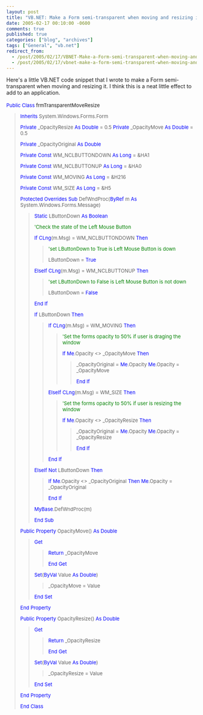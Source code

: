 ```yaml
---
layout: post
title: "VB.NET: Make a Form semi-transparent when moving and resizing it"
date: 2005-02-17 00:10:00 -0600
comments: true
published: true
categories: ["blog", "archives"]
tags: ["General", "vb.net"]
redirect_from: 
  - /post/2005/02/17/VBNET-Make-a-Form-semi-transparent-when-moving-and-resizing-it
  - /post/2005/02/17/vbnet-make-a-form-semi-transparent-when-moving-and-resizing-it
---
```

<!-- more -->
<p style="margin: 0in 0in 0pt" class="MsoNormal">
Here&#39;s a little VB.NET code snippet that I wrote to make a Form semi-transparent when moving and resizing it. I think this is a neat little effect to add to an application.
</p>
<p style="margin: 0in 0in 0pt" class="MsoNormal">
&nbsp;
</p>
<font size="2" color="#0000ff">Public</font><font size="2"> </font><font size="2" color="#0000ff">Class</font><font size="2"> frmTransparentMoveResize</font><font size="2"> 
<blockquote dir="ltr" style="margin-right: 0px">
	<p>
	<font size="2" color="#0000ff">Inherits</font><font size="2"> System.Windows.Forms.Form</font>
	</p>
	<font size="2" color="#0000ff">Private</font><font size="2"> _OpacityResize </font><font size="2" color="#0000ff">As</font><font size="2"> </font><font size="2" color="#0000ff">Double</font><font size="2"> = 0.5</font><font size="2"> </font><font size="2" color="#0000ff">Private</font><font size="2"> _OpacityMove </font><font size="2" color="#0000ff">As</font><font size="2"> </font><font size="2" color="#0000ff">Double</font><font size="2"> = 0.5</font><font size="2"> 
	<p>
	<font size="2" color="#0000ff">Private</font><font size="2"> _OpacityOriginal </font><font size="2" color="#0000ff">As</font><font size="2"> </font><font size="2" color="#0000ff">Double</font>
	</p>
	</font><font size="2"></font><font size="2" color="#0000ff">Private</font><font size="2"> </font><font size="2" color="#0000ff">Const</font><font size="2"> WM_NCLBUTTONDOWN </font><font size="2" color="#0000ff">As</font><font size="2"> </font><font size="2" color="#0000ff">Long</font><font size="2"> = &amp;HA1</font><font size="2"> 
	<p>
	<font size="2" color="#0000ff">Private</font><font size="2"> </font><font size="2" color="#0000ff">Const</font><font size="2"> WM_NCLBUTTONUP </font><font size="2" color="#0000ff">As</font><font size="2"> </font><font size="2" color="#0000ff">Long</font><font size="2"> = &amp;HA0</font>
	</p>
	</font><font size="2" color="#0000ff">Private</font><font size="2"> </font><font size="2" color="#0000ff">Const</font><font size="2"> WM_MOVING </font><font size="2" color="#0000ff">As</font><font size="2"> </font><font size="2" color="#0000ff">Long</font><font size="2"> = &amp;H216</font><font size="2"> 
	<p>
	<font size="2" color="#0000ff">Private</font><font size="2"> </font><font size="2" color="#0000ff">Const</font><font size="2"> WM_SIZE </font><font size="2" color="#0000ff">As</font><font size="2"> </font><font size="2" color="#0000ff">Long</font><font size="2"> = &amp;H5</font>
	</p>
	</font><font size="2" color="#0000ff">Protected</font><font size="2"> </font><font size="2" color="#0000ff">Overrides</font><font size="2"> </font><font size="2" color="#0000ff">Sub</font><font size="2"> DefWndProc(</font><font size="2" color="#0000ff">ByRef</font><font size="2"> m </font><font size="2" color="#0000ff">As</font><font size="2"> System.Windows.Forms.Message)</font><font size="2"> 
	<blockquote dir="ltr" style="margin-right: 0px">
		<p>
		<font size="2" color="#0000ff">Static</font><font size="2"> LButtonDown </font><font size="2" color="#0000ff">As</font><font size="2"> </font><font size="2" color="#0000ff">Boolean</font>
		</p>
		<font size="2">
		<p>
		<font size="2" color="#008000">&#39;Check the state of the Left Mouse Button</font>
		</p>
		</font><font size="2">
		<p>
		<font size="2" color="#0000ff">If</font><font size="2"> </font><font size="2" color="#0000ff">CLng</font><font size="2">(m.Msg) = WM_NCLBUTTONDOWN </font><font size="2" color="#0000ff">Then</font>
		</p>
		</font><font size="2">
		<blockquote dir="ltr" style="margin-right: 0px">
			<p>
			<font size="2" color="#008000">&#39;set LButtonDown to True is Left Mouse Button is down</font>
			</p>
			<font size="2">
			<p>
			LButtonDown = <font size="2" color="#0000ff">True</font>
			</p>
			</font>
		</blockquote>
		</font><font size="2">
		<p>
		<font size="2" color="#0000ff">ElseIf</font><font size="2"> </font><font size="2" color="#0000ff">CLng</font><font size="2">(m.Msg) = WM_NCLBUTTONUP </font><font size="2" color="#0000ff">Then</font>
		</p>
		</font><font size="2">
		<blockquote dir="ltr" style="margin-right: 0px">
			<p>
			<font size="2" color="#008000">&#39;set LButtonDown to False is Left Mouse Button is not down</font>
			</p>
			<font size="2">
			<p>
			LButtonDown = <font size="2" color="#0000ff">False</font>
			</p>
			</font>
		</blockquote>
		</font><font size="2">
		<p>
		<font size="2" color="#0000ff">End</font><font size="2"> </font><font size="2" color="#0000ff">If</font>
		</p>
		</font><font size="2">
		<p>
		<font size="2" color="#0000ff">If</font><font size="2"> LButtonDown </font><font size="2" color="#0000ff">Then</font>
		</p>
		</font><font size="2">
		<blockquote dir="ltr" style="margin-right: 0px">
			<p>
			<font size="2" color="#0000ff">If</font><font size="2"> </font><font size="2" color="#0000ff">CLng</font><font size="2">(m.Msg) = WM_MOVING </font><font size="2" color="#0000ff">Then</font>
			</p>
			<font size="2">
			<blockquote dir="ltr" style="margin-right: 0px">
				<p>
				<font size="2" color="#008000">&#39;Set the forms opacity to 50% if user is draging the window</font>
				</p>
				<font size="2">
				<p>
				<font size="2" color="#0000ff">If</font><font size="2"> </font><font size="2" color="#0000ff">Me</font><font size="2">.Opacity &lt;&gt; _OpacityMove </font><font size="2" color="#0000ff">Then</font>
				</p>
				</font><font size="2">
				<blockquote dir="ltr" style="margin-right: 0px">
					_OpacityOriginal = <font size="2" color="#0000ff">Me</font><font size="2">.Opacity</font><font size="2"> </font><font size="2" color="#0000ff">Me</font><font size="2">.Opacity = _OpacityMove</font><font size="2">
					<p>
					<font size="2" color="#0000ff">End</font><font size="2"> </font><font size="2" color="#0000ff">If</font>
					</p>
					</font>
				</blockquote>
				</font>
			</blockquote>
			</font><font size="2">
			<p>
			<font size="2" color="#0000ff">ElseIf</font><font size="2"> </font><font size="2" color="#0000ff">CLng</font><font size="2">(m.Msg) = WM_SIZE </font><font size="2" color="#0000ff">Then</font>
			</p>
			</font><font size="2">
			<blockquote dir="ltr" style="margin-right: 0px">
				<p>
				<font size="2" color="#008000">&#39;Set the forms opacity to 50% if user is resizing the window</font>
				</p>
				<font size="2">
				<p>
				<font size="2" color="#0000ff">If</font><font size="2"> </font><font size="2" color="#0000ff">Me</font><font size="2">.Opacity &lt;&gt; _OpacityResize </font><font size="2" color="#0000ff">Then</font>
				</p>
				</font><font size="2">
				<blockquote dir="ltr" style="margin-right: 0px">
					_OpacityOriginal = <font size="2" color="#0000ff">Me</font><font size="2">.Opacity</font><font size="2"> </font><font size="2" color="#0000ff">Me</font><font size="2">.Opacity = _OpacityResize</font><font size="2">
					<p>
					<font size="2" color="#0000ff">End</font><font size="2"> </font><font size="2" color="#0000ff">If</font>
					</p>
					</font>
				</blockquote>
				</font>
			</blockquote>
			</font><font size="2">
			<p>
			<font size="2" color="#0000ff">End</font><font size="2"> </font><font size="2" color="#0000ff">If</font>
			</p>
			</font>
		</blockquote>
		</font><font size="2">
		<p>
		<font size="2" color="#0000ff">ElseIf</font><font size="2"> </font><font size="2" color="#0000ff">Not</font><font size="2"> LButtonDown </font><font size="2" color="#0000ff">Then</font>
		</p>
		</font><font size="2">
		<blockquote dir="ltr" style="margin-right: 0px">
			<font size="2" color="#0000ff">If</font><font size="2"> </font><font size="2" color="#0000ff">Me</font><font size="2">.Opacity &lt;&gt; _OpacityOriginal </font><font size="2" color="#0000ff">Then</font><font size="2"> </font><font size="2" color="#0000ff">Me</font><font size="2">.Opacity = _OpacityOriginal</font><font size="2">
			<p>
			<font size="2" color="#0000ff">End</font><font size="2"> </font><font size="2" color="#0000ff">If</font>
			</p>
			</font>
		</blockquote>
		</font><font size="2"></font><font size="2" color="#0000ff">MyBase</font><font size="2">.DefWndProc(m)</font><font size="2">
		<p>
		<font size="2" color="#0000ff">End</font><font size="2"> </font><font size="2" color="#0000ff">Sub</font>
		</p>
		</font>
	</blockquote>
	</font><font size="2">
	<p>
	<font size="2" color="#0000ff">Public</font><font size="2"> </font><font size="2" color="#0000ff">Property</font><font size="2"> OpacityMove() </font><font size="2" color="#0000ff">As</font><font size="2"> </font><font size="2" color="#0000ff">Double</font>
	</p>
	</font><font size="2">
	<blockquote dir="ltr" style="margin-right: 0px">
		<p>
		<font size="2" color="#0000ff">Get</font>
		</p>
		<font size="2">
		<blockquote dir="ltr" style="margin-right: 0px">
			<font size="2" color="#0000ff">Return</font><font size="2"> _OpacityMove</font><font size="2">
			<p>
			<font size="2" color="#0000ff">End</font><font size="2"> </font><font size="2" color="#0000ff">Get</font>
			</p>
			</font>
		</blockquote>
		</font><font size="2"></font><font size="2" color="#0000ff">Set</font><font size="2">(</font><font size="2" color="#0000ff">ByVal</font><font size="2"> Value </font><font size="2" color="#0000ff">As</font><font size="2"> </font><font size="2" color="#0000ff">Double</font><font size="2">)</font><font size="2"> 
		<blockquote dir="ltr" style="margin-right: 0px">
			<p>
			_OpacityMove = Value
			</p>
		</blockquote>
		<p>
		<font size="2" color="#0000ff">End</font><font size="2"> </font><font size="2" color="#0000ff">Set</font>
		</p>
		</font>
	</blockquote>
	</font><font size="2">
	<p>
	<font size="2" color="#0000ff">End</font><font size="2"> </font><font size="2" color="#0000ff">Property</font>
	</p>
	</font><font size="2">
	<p>
	<font size="2" color="#0000ff">Public</font><font size="2"> </font><font size="2" color="#0000ff">Property</font><font size="2"> OpacityResize() </font><font size="2" color="#0000ff">As</font><font size="2"> </font><font size="2" color="#0000ff">Double</font>
	</p>
	</font><font size="2">
	<blockquote dir="ltr" style="margin-right: 0px">
		<p>
		<font size="2" color="#0000ff">Get</font>
		</p>
		<font size="2">
		<blockquote dir="ltr" style="margin-right: 0px">
			<font size="2" color="#0000ff">Return</font><font size="2"> _OpacityResize</font><font size="2">
			<p>
			<font size="2" color="#0000ff">End</font><font size="2"> </font><font size="2" color="#0000ff">Get</font>
			</p>
			</font>
		</blockquote>
		</font><font size="2"></font><font size="2" color="#0000ff">Set</font><font size="2">(</font><font size="2" color="#0000ff">ByVal</font><font size="2"> Value </font><font size="2" color="#0000ff">As</font><font size="2"> </font><font size="2" color="#0000ff">Double</font><font size="2">)</font><font size="2"> 
		<blockquote dir="ltr" style="margin-right: 0px">
			<p>
			_OpacityResize = Value
			</p>
		</blockquote>
		<p>
		<font size="2" color="#0000ff">End</font><font size="2"> </font><font size="2" color="#0000ff">Set</font>
		</p>
		</font>
	</blockquote>
	</font><font size="2"></font><font size="2" color="#0000ff">End</font><font size="2"> </font><font size="2" color="#0000ff">Property</font><font size="2" color="#0000ff">
	<p>
	End<font size="2"> </font><font size="2" color="#0000ff">Class</font>
	</p>
	</font>
</blockquote>
</font>
<p style="margin: 0in 0in 0pt" class="MsoNormal">
&nbsp;
</p>
